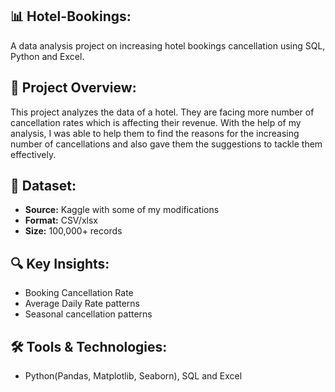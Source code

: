 ##  📊 Hotel-Bookings:
A data analysis project on increasing hotel bookings cancellation using SQL, Python and Excel.

## 📌 Project Overview:
This project analyzes the data of a hotel. They are facing more number of cancellation rates which is affecting their revenue. 
With the help of my analysis, I was able to help them to find the reasons for the increasing number of cancellations and also gave them the suggestions to tackle them effectively.

## 📂 Dataset:
- **Source:** Kaggle with some of my modifications
- **Format:** CSV/xlsx
- **Size:** 100,000+ records

## 🔍 Key Insights:
- Booking Cancellation Rate
- Average Daily Rate patterns
- Seasonal cancellation patterns

## 🛠 Tools & Technologies:
- Python(Pandas, Matplotlib, Seaborn), SQL and Excel
